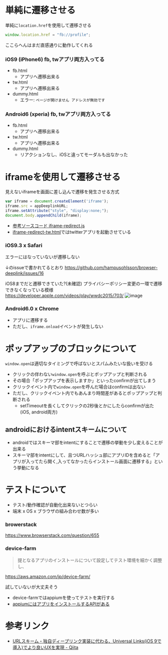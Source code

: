 

# 単純に遷移させる

単純に`location.href`を使用して遷移させる

```js
window.location.href = "fb://profile";
```

ここらへんはまだ直感通りに動作してくれる

### iOS9 (iPhone6) fb, twアプリ両方入ってる

- fb.html
  - アプリへ遷移出来る
- tw.html
  - アプリへ遷移出来る
- dummy.html
  - エラー: `ページが開けません アドレスが無効です`


### Android6 (xperia) fb, twアプリ両方入ってる

- fb.html
  - アプリへ遷移出来る
- tw.html
  - アプリへ遷移出来る
- dummy.html
  - リアクションなし、iOSと違ってモーダルも出なかった


# iframeを使用して遷移させる

見えないiframeを画面に差し込んで遷移を発生させる方式

```js
var iframe = document.createElement('iframe');
iframe.src = appDeeplinkURL;
iframe.setAttribute("style", "display:none;");
document.body.appendChild(iframe);
```

- [参考ソースコード iframe-redirect.js](https://github.com/sakamossan/sakamossan.github.io/blob/1b34ddf/deeplink/src/iframe-redirect.js)
- [iframe-redirect-tw.html](https://github.com/sakamossan/sakamossan.github.io/blob/master/deeplink/html/iframe-redirect-tw.html)ではtwitterアプリを起動させている


### iOS9.3 x Safari

エラーにはなっていないが遷移しない

↓のissueで書かれてるとおり
https://github.com/hampusohlsson/browser-deeplink/issues/16

iOS8までだと遷移できていた?(未確認) プライバシーポリシー変更の一環で遷移できなくなっている模様
https://developer.apple.com/videos/play/wwdc2015/703/
![image](https://cloud.githubusercontent.com/assets/5309672/17427461/cf88826c-5b1b-11e6-9b5a-516d943db9a1.png)


### Android6.0 x Chrome

- アプリに遷移する
- ただし、`iframe.onload`イベントが発生しない


# ポップアップのブロックについて

`window.open`は適切なタイミングで呼ばないとスパムみたいな扱いを受ける

- クリックの伴わない`window.open`を呼ぶとポップアップと判断される
- その場合「ポップアップを表示しますか」といったconfirmが出てしまう
- クリックイベント内で`window.open`を呼んだ場合はconfirmは出ない
- ただし、クリックイベント内でもあんまり時間差があるとポップアップと判断される
  - setTimeoutを長くしてクリックの2秒後とかにしたらconfirmが出た(iOS, android両方)


## androidにおけるintentスキームについて

- androidではスキーマ部をintentにすることで遷移の挙動を少し変えることが出来る
- スキーマ部をintentにして、且つURLハッシュ部にアプリIDを含めると「アプリが入ってたら開く,入ってなかったらインストール画面に遷移する」という挙動になる


# テストについて

- テスト/動作確認が自動化出来ないとつらい
- 端末 x OS x ブラウザの組み合わせ数が多い


### browerstack

https://www.browserstack.com/question/655

### device-farm

> 提となるアプリのインストールについて設定してテスト環境を細かく調整し、

https://aws.amazon.com/jp/device-farm/

試していないが大丈夫そう

- device-farmではappiumを使ってテストを実行する
- [appiumにはアプリをインストールするAPIがある](
https://github.com/appium/python-client/blob/47cc892d78bb87293563f50c0439c202f1b6d8ce/appium/webdriver/webdriver.py#L502)


# 参考リンク

- [URLスキーム・独自ディープリンク実装に代わる、Universal Links(iOS 9で導入)でより良いUXを実現 - Qiita](http://qiita.com/mono0926/items/2bf651246714f20df626)

